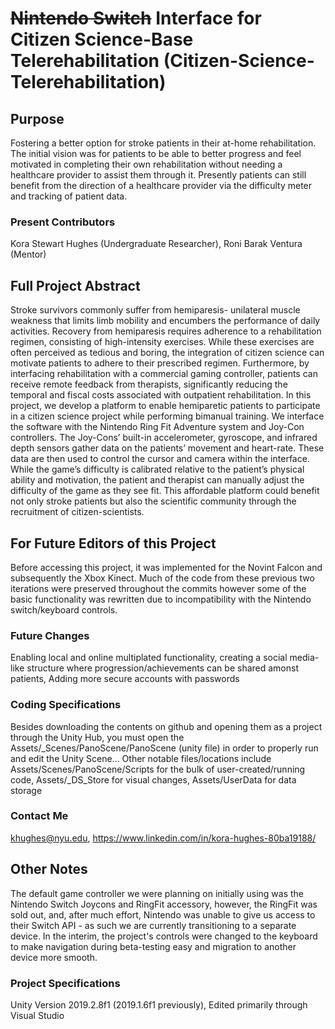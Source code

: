 # ~~Nintendo Switch~~ Interface for Citizen Science-Base Telerehabilitation (Citizen-Science-Telerehabilitation)
## Purpose
Fostering a better option for stroke patients in their at-home rehabilitation.
The initial vision was for patients to be able to better progress and feel motivated in completing their own rehabilitation without needing a healthcare provider to assist them through it.
Presently patients can still benefit from the direction of a healthcare provider via the difficulty meter and tracking of patient data.
### Present Contributors
Kora Stewart Hughes (Undergraduate Researcher), 
Roni Barak Ventura (Mentor)
## Full Project Abstract
Stroke survivors commonly suffer from hemiparesis- unilateral muscle weakness that limits limb mobility and encumbers the performance of daily activities. Recovery from hemiparesis requires adherence to a rehabilitation regimen, consisting of high-intensity exercises. While these exercises are often perceived as tedious and boring, the integration of citizen science can motivate patients to adhere to their prescribed regimen. Furthermore, by interfacing rehabilitation with a commercial gaming controller, patients can receive remote feedback from therapists, significantly reducing the temporal and fiscal costs associated with outpatient rehabilitation. In this project, we develop a platform to enable hemiparetic patients to participate in a citizen science project while performing bimanual training. We interface the software with the Nintendo Ring Fit Adventure system and Joy-Con controllers. The Joy-Cons’ built-in accelerometer, gyroscope, and infrared depth sensors gather data on the patients’ movement and heart-rate. These data are then used to control the cursor and camera within the interface. While the game’s difficulty is calibrated relative to the patient’s physical ability and motivation, the patient and therapist can manually adjust the difficulty of the game as they see fit. This affordable platform could benefit not only stroke patients but also the scientific community through the recruitment of citizen-scientists.
## For Future Editors of this Project
Before accessing this project, it was implemented for the Novint Falcon and subsequently the Xbox Kinect. Much of the code from these previous two iterations were preserved throughout the commits however some of the basic functionality was rewritten due to incompatibility with the Nintendo switch/keyboard controls.
### Future Changes
Enabling local and online multiplated functionality, creating a social media-like structure where progression/achievements can be shared amonst patients, Adding more secure accounts with passwords
### Coding Specifications
Besides downloading the contents on github and opening them as a project through the Unity Hub, you must open the Assets/_Scenes/PanoScene/PanoScene (unity file) in order to properly run and edit the Unity Scene... Other notable files/locations include 
Assets/Scenes/PanoScene/Scripts for the bulk of user-created/running code,
Assets/_DS_Store for visual changes,
Assets/UserData for data storage
### Contact Me
khughes@nyu.edu, 
https://www.linkedin.com/in/kora-hughes-80ba19188/
## Other Notes
The default game controller we were planning on initially using was the Nintendo Switch Joycons and RingFit accessory, however, the RingFit was sold out, and, after much effort, Nintendo was unable to give us access to their Switch API - as such we are currently transitioning to a separate device.
In the interim, the project's controls were changed to the keyboard to make navigation during beta-testing easy and migration to another device more smooth.
### Project Specifications
Unity Version 2019.2.8f1 (2019.1.6f1 previously), 
Edited primarily through Visual Studio
